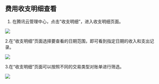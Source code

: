 ## 费用收支明细查看

1. 在腾讯云管理中心，点击”收支明细”，进入收支明细页面。

![](//mccdn.qcloud.com/img569f52df14fb1.png)

2.在“收支明细”页面选择要查看的日期范围，即可看到指定日期的收入和支出记录。

![](//mccdn.qcloud.com/img569f52e91b5e9.png)

3.在“收支明细”页面可以按照不同的交易类型对账单进行筛选。

![](//mccdn.qcloud.com/img569f52f909b6a.png)


